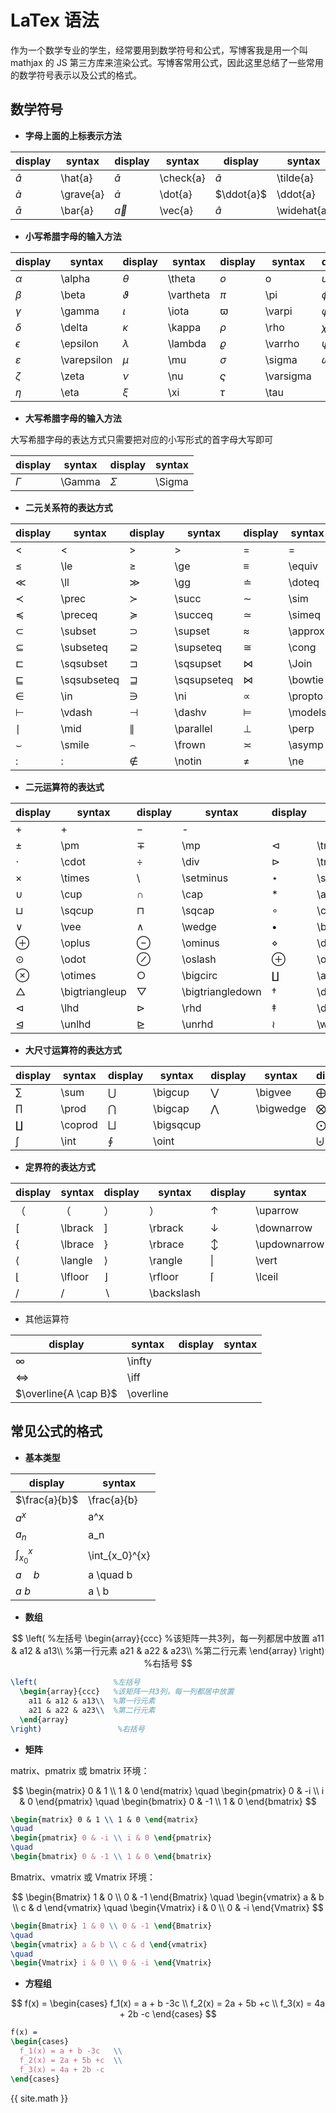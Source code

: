 # LaTex 语法

作为一个数学专业的学生，经常要用到数学符号和公式，写博客我是用一个叫 mathjax 的 JS 第三方库来渲染公式。写博客常用公式，因此这里总结了一些常用的数学符号表示以及公式的格式。

## 数学符号

- **字母上面的上标表示方法**

| display     | syntax    | display     | syntax    | display       | syntax      | display         | syntax        |
| ----------- | --------- | ----------- | --------- | ------------- | ----------- | --------------- | ------------- |
| $\hat{a}$   | \hat{a}   | $\check{a}$ | \check{a} | $\tilde{a}$   | \tilde{a}   | $\acute{a}$     | \acute{a}     |
| $\grave{a}$ | \grave{a} | $\dot{a}$   | \dot{a}   | $\ddot{a}$    | \ddot{a}    | $\breve{a}$     | \breve{a}     |
| $\bar{a}$   | \bar{a}   | $\vec{a}$   | \vec{a}   | $\widehat{a}$ | \widehat{a} | $\widetilde{a}$ | \widetilde{a} |

- **小写希腊字母的输入方法**

| display       | syntax      | display     | syntax    | display     | syntax    | display    | syntax   |
| ------------- | ----------- | ----------- | --------- | ----------- | --------- | ---------- | -------- |
| $\alpha$      | \alpha      | $\theta$    | \theta    | $o$         | o         | $\upsilon$ | \upsilon |
| $\beta$       | \beta       | $\vartheta$ | \vartheta | $\pi$       | \pi       | $\phi$     | \phi     |
| $\gamma$      | \gamma      | $\iota$     | \iota     | $\varpi$    | \varpi    | $\varphi$  | \varphi  |
| $\delta$      | \delta      | $\kappa$    | \kappa    | $\rho$      | \rho      | $\chi$     | \chi     |
| $\epsilon$    | \epsilon    | $\lambda$   | \lambda   | $\varrho$   | \varrho   | $\psi$     | \psi     |
| $\varepsilon$ | \varepsilon | $\mu$       | \mu       | $\sigma$    | \sigma    | $\omega$   | \omega   |
| $\zeta$       | \zeta       | $\nu$       | \nu       | $\varsigma$ | \varsigma |            |          |
| $\eta$        | \eta        | $\xi$       | \xi       | $\tau$      | \tau      |            |          |

- **大写希腊字母的输入方法**

大写希腊字母的表达方式只需要把对应的小写形式的首字母大写即可

| display  | syntax | display  | syntax |
| -------- | ------ | -------- | ------ |
| $\Gamma$ | \Gamma | $\Sigma$ | \Sigma |

- **二元关系符的表达方式**

| display       | syntax      | display       | syntax      | display   | syntax  |
| ------------- | ----------- | ------------- | ----------- | --------- | ------- |
| $<$           | <           | $>$           | >           | $=$       | =       |
| $\le$         | \le         | $\ge$         | \ge         | $\equiv$  | \equiv  |
| $\ll$         | \ll         | $\gg$         | \gg         | $\doteq$  | \doteq  |
| $\prec$       | \prec       | $\succ$       | \succ       | $\sim$    | \sim    |
| $\preceq$     | \preceq     | $\succeq$     | \succeq     | $\simeq$  | \simeq  |
| $\subset$     | \subset     | $\supset$     | \supset     | $\approx$ | \approx |
| $\subseteq$   | \subseteq   | $\supseteq$   | \supseteq   | $\cong$   | \cong   |
| $\sqsubset$   | \sqsubset   | $\sqsupset$   | \sqsupset   | $\Join$   | \Join   |
| $\sqsubseteq$ | \sqsubseteq | $\sqsupseteq$ | \sqsupseteq | $\bowtie$ | \bowtie |
| $\in$         | \in         | $\ni$         | \ni         | $\propto$ | \propto |
| $\vdash$      | \vdash      | $\dashv$      | \dashv      | $\models$ | \models |
| $\mid$        | \mid        | $\parallel$   | \parallel   | $\perp$   | \perp   |
| $\smile$      | \smile      | $\frown$      | \frown      | $\asymp$  | \asymp  |
| $:$           | :           | $\notin$      | \notin      | $\ne$     | \ne     |

- **二元运算符的表达式**

| display          | syntax         | display            | syntax           | display          | syntax         |
| ---------------- | -------------- | ------------------ | ---------------- | ---------------- | -------------- |
| $+$              | +              | $-$                | -                |                  |                |
| $\pm$            | \pm            | $\mp$              | \mp              | $\triangleleft$  | \triangleleft  |
| $\cdot$          | \cdot          | $\div$             | \div             | $\triangleright$ | \triangleright |
| $\times$         | \times         | $\setminus$        | \setminus        | $\star$          | \star          |
| $\cup$           | \cup           | $\cap$             | \cap             | $\ast$           | \ast           |
| $\sqcup$         | \sqcup         | $\sqcap$           | \sqcap           | $\circ$          | \circ          |
| $\vee$           | \vee           | $\wedge$           | \wedge           | $\bullet$        | \bullet        |
| $\oplus$         | \oplus         | $\ominus$          | \ominus          | $\diamond$       | \diamond       |
| $\odot$          | \odot          | $\oslash$          | \oslash          | $\oplus$         | \oplus         |
| $\otimes$        | \otimes        | $\bigcirc$         | \bigcirc         | $\amalg$         | \amalg         |
| $\bigtriangleup$ | \bigtriangleup | $\bigtriangledown$ | \bigtriangledown | $\dagger$        | \dagger        |
| $\lhd$           | \lhd           | $\rhd$             | \rhd             | $\ddagger$       | \ddagger       |
| $\unlhd$         | \unlhd         | $\unrhd$           | \unrhd           | $\wr$            | \wr            |

- **大尺寸运算符的表达方式**

| display   | syntax  | display     | syntax    | display     | syntax    | display      | syntax     |
| --------- | ------- | ----------- | --------- | ----------- | --------- | ------------ | ---------- |
| $\sum$    | \sum    | $\bigcup$   | \bigcup   | $\bigvee$   | \bigvee   | $\bigoplus$  | \bigoplus  |
| $\prod$   | \prod   | $\bigcap$   | \bigcap   | $\bigwedge$ | \bigwedge | $\bigotimes$ | \bigotimes |
| $\coprod$ | \coprod | $\bigsqcup$ | \bigsqcup |             |           | $\bigodot$   | \bigodot   |
| $\int$    | \int    | $\oint$     | \oint     |             |           | $\biguplus$  | \biguplus  |

- **定界符的表达方式**

| display   | syntax  | display      | syntax     | display        | syntax       | display        | syntax       |
| --------- | ------- | ------------ | ---------- | -------------- | ------------ | -------------- | ------------ |
| $（$      | （      | $）$         | ）         | $\uparrow$     | \uparrow     | $\Uparrow$     | \Uparrow     |
| $\lbrack$ | \lbrack | $\rbrack$    | \rbrack    | $\downarrow$   | \downarrow   | $\Downarrow$   | \Downarrow   |
| $\lbrace$ | \lbrace | $\rbrace$    | \rbrace    | $\updownarrow$ | \updownarrow | $\Updownarrow$ | \Updownarrow |
| $\langle$ | \langle | $\rangle$    | \rangle    | $\vert$        | \vert        | $\Vert$        | \Vert        |
| $\lfloor$ | \lfloor | $\rfloor$    | \rfloor    | $\lceil$       | \lceil       | $\rceil$       | \rceil       |
| $/$       | /       | $\backslash$ | \backslash |                |              |                |              |

- 其他运算符

| display               | syntax    | display | syntax |
| --------------------- | --------- | ------- | ------ |
| $\infty$              | \infty    |         |        |
| $\iff$                | \iff      |         |        |
| $\overline{A \cap B}$ | \overline |         |        |



## 常见公式的格式

- **基本类型**

| display          | syntax         |
| ---------------- | -------------- |
| $\frac{a}{b}$    | \frac{a}{b}    |
| $a^x$            | a^x            |
| $a_n$            | a_n            |
| $\int_{x_0}^{x}$ | \int_{x_0}^{x} |
| $a \quad b$      | a \quad b      |
| $a \ b$          | a \ b          |



- **数组**

$$
\left(                 %左括号
  \begin{array}{ccc}   %该矩阵一共3列，每一列都居中放置
    a11 & a12 & a13\\  %第一行元素
    a21 & a22 & a23\\  %第二行元素
  \end{array}
\right)                 %右括号
$$

``` latex
\left(                 %左括号
  \begin{array}{ccc}   %该矩阵一共3列，每一列都居中放置
    a11 & a12 & a13\\  %第一行元素
    a21 & a22 & a23\\  %第二行元素
  \end{array}
\right)                 %右括号
```



- **矩阵**

matrix、pmatrix 或 bmatrix 环境：


$$
\begin{matrix} 0 & 1 \\ 1 & 0 \end{matrix}
\quad
\begin{pmatrix} 0 & -i \\ i & 0 \end{pmatrix}
\quad
\begin{bmatrix} 0 & -1 \\ 1 & 0 \end{bmatrix}
$$




``` latex
\begin{matrix} 0 & 1 \\ 1 & 0 \end{matrix}
\quad
\begin{pmatrix} 0 & -i \\ i & 0 \end{pmatrix}
\quad
\begin{bmatrix} 0 & -1 \\ 1 & 0 \end{bmatrix}
```



Bmatrix、vmatrix 或 Vmatrix 环境：


$$
\begin{Bmatrix} 1 & 0 \\ 0 & -1 \end{Bmatrix}
\quad
\begin{vmatrix} a & b \\ c & d \end{vmatrix}
\quad
\begin{Vmatrix} i & 0 \\ 0 & -i \end{Vmatrix}
$$



``` latex
\begin{Bmatrix} 1 & 0 \\ 0 & -1 \end{Bmatrix}
\quad
\begin{vmatrix} a & b \\ c & d \end{vmatrix}
\quad
\begin{Vmatrix} i & 0 \\ 0 & -i \end{Vmatrix}
```




- **方程组**

$$
f(x) =
\begin{cases}
  f_1(x) = a + b -3c   \\
  f_2(x) = 2a + 5b +c  \\
  f_3(x) = 4a + 2b -c  
\end{cases}
$$



```latex
f(x) =
\begin{cases}
  f_1(x) = a + b -3c   \\
  f_2(x) = 2a + 5b +c  \\
  f_3(x) = 4a + 2b -c  
\end{cases}
```





{{ site.math }}